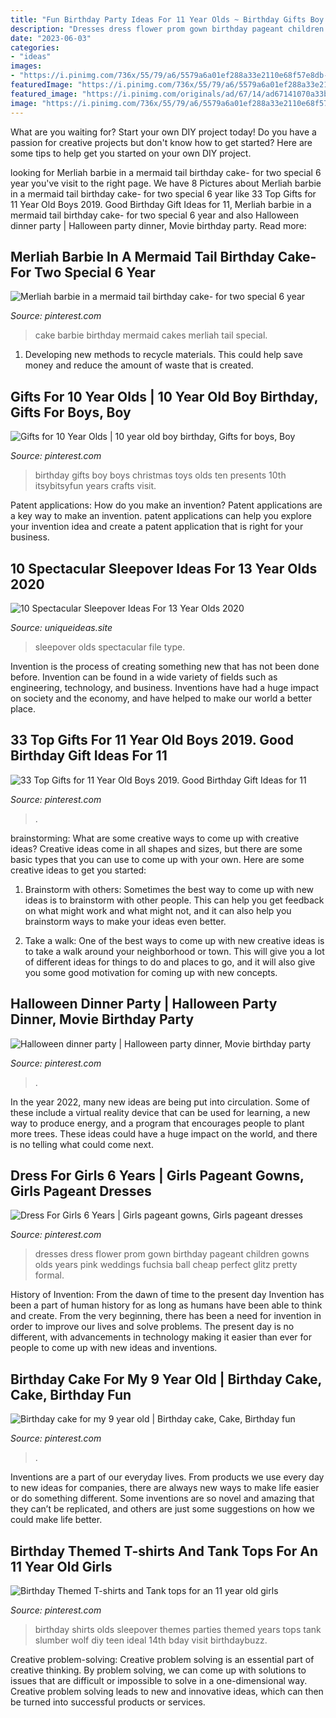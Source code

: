```yaml
---
title: "Fun Birthday Party Ideas For 11 Year Olds ~ Birthday Gifts Boy Boys Christmas Toys Olds Ten Presents 10th Itsybitsyfun Years Crafts Visit"
description: "Dresses dress flower prom gown birthday pageant children gowns olds years pink weddings fuchsia ball cheap perfect glitz pretty formal"
date: "2023-06-03"
categories:
- "ideas"
images:
- "https://i.pinimg.com/736x/55/79/a6/5579a6a01ef288a33e2110e68f57e8db--halloween-dinner-parties-dinners.jpg"
featuredImage: "https://i.pinimg.com/736x/55/79/a6/5579a6a01ef288a33e2110e68f57e8db--halloween-dinner-parties-dinners.jpg"
featured_image: "https://i.pinimg.com/originals/ad/67/14/ad67141070a33b28038eb12233e87c2a.jpg"
image: "https://i.pinimg.com/736x/55/79/a6/5579a6a01ef288a33e2110e68f57e8db--halloween-dinner-parties-dinners.jpg"
---
```



What are you waiting for? Start your own DIY project today!
Do you have a passion for creative projects but don't know how to get started? Here are some tips to help get you started on your own DIY project.

	

		
looking for Merliah barbie in a mermaid tail birthday cake- for two special 6 year you've visit to the right page. We have 8 Pictures about Merliah barbie in a mermaid tail birthday cake- for two special 6 year like 33 Top Gifts for 11 Year Old Boys 2019. Good Birthday Gift Ideas for 11, Merliah barbie in a mermaid tail birthday cake- for two special 6 year and also Halloween dinner party | Halloween party dinner, Movie birthday party. Read more:
		
    
## Merliah Barbie In A Mermaid Tail Birthday Cake- For Two Special 6 Year

<img loading=lazy src="https://i.pinimg.com/736x/71/50/e5/7150e561653379ded5c4869deaa51291--mermaid-tails-a-mermaid.jpg" onerror="this.onerror=null;this.src='https://tse1.mm.bing.net/th?id=OIP.QrYuSZjOuTaBn7_L3VFkgwHaJ6&amp;pid=15.1';" alt="Merliah barbie in a mermaid tail birthday cake- for two special 6 year">

_Source: pinterest.com_

>cake barbie birthday mermaid cakes merliah tail special. 

	

1. Developing new methods to recycle materials. This could help save money and reduce the amount of waste that is created.

    
## Gifts For 10 Year Olds | 10 Year Old Boy Birthday, Gifts For Boys, Boy

<img loading=lazy src="https://i.pinimg.com/736x/b7/45/4b/b7454bdd340bd11399865db79ab8ceb2--th-birthday-birthday-ideas.jpg" onerror="this.onerror=null;this.src='https://tse2.mm.bing.net/th?id=OIP.lKj6ZxN5n6DAq0MoaZQSNQHaLH&amp;pid=15.1';" alt="Gifts for 10 Year Olds | 10 year old boy birthday, Gifts for boys, Boy">

_Source: pinterest.com_

>birthday gifts boy boys christmas toys olds ten presents 10th itsybitsyfun years crafts visit. 

	

Patent applications: How do you make an invention?
Patent applications are a key way to make an invention. patent applications can help you explore your invention idea and create a patent application that is right for your business.

    
## 10 Spectacular Sleepover Ideas For 13 Year Olds 2020

<img loading=lazy src="https://www.uniqueideas.site/wp-content/uploads/pincami-rivon-on-party-potential-pinterest-sleepover.png" onerror="this.onerror=null;this.src='https://tse1.mm.bing.net/th?id=OIP.I-GfZqLE-nwUSlLH27S2lwHaNK&amp;pid=15.1';" alt="10 Spectacular Sleepover Ideas For 13 Year Olds 2020">

_Source: uniqueideas.site_

>sleepover olds spectacular file type. 

	

Invention is the process of creating something new that has not been done before. Invention can be found in a wide variety of fields such as engineering, technology, and business. Inventions have had a huge impact on society and the economy, and have helped to make our world a better place.

    
## 33 Top Gifts For 11 Year Old Boys 2019. Good Birthday Gift Ideas For 11

<img loading=lazy src="https://i.pinimg.com/736x/75/83/57/7583573045f78fa2eb9a6486ffce195a.jpg" onerror="this.onerror=null;this.src='https://tse2.mm.bing.net/th?id=OIP.iaDV_IKMcugKHL1G3QOjyAAAAA&amp;pid=15.1';" alt="33 Top Gifts for 11 Year Old Boys 2019. Good Birthday Gift Ideas for 11">

_Source: pinterest.com_

>. 

	

brainstorming: What are some creative ways to come up with creative ideas?
Creative ideas come in all shapes and sizes, but there are some basic types that you can use to come up with your own. Here are some creative ideas to get you started:
1. Brainstorm with others: Sometimes the best way to come up with new ideas is to brainstorm with other people. This can help you get feedback on what might work and what might not, and it can also help you brainstorm ways to make your ideas even better.

2. Take a walk: One of the best ways to come up with new creative ideas is to take a walk around your neighborhood or town. This will give you a lot of different ideas for things to do and places to go, and it will also give you some good motivation for coming up with new concepts.


    
## Halloween Dinner Party | Halloween Party Dinner, Movie Birthday Party

<img loading=lazy src="https://i.pinimg.com/736x/55/79/a6/5579a6a01ef288a33e2110e68f57e8db--halloween-dinner-parties-dinners.jpg" onerror="this.onerror=null;this.src='https://tse3.mm.bing.net/th?id=OIP.o5HsWCew6AIFDtr5lNR-dQHaJ3&amp;pid=15.1';" alt="Halloween dinner party | Halloween party dinner, Movie birthday party">

_Source: pinterest.com_

>. 

	

In the year 2022, many new ideas are being put into circulation. Some of these include a virtual reality device that can be used for learning, a new way to produce energy, and a program that encourages people to plant more trees. These ideas could have a huge impact on the world, and there is no telling what could come next.

    
## Dress For Girls 6 Years | Girls Pageant Gowns, Girls Pageant Dresses

<img loading=lazy src="https://i.pinimg.com/736x/52/2b/ce/522bce9cf8ad856d02e5d69ca93a3569--birthday-party-dresses-girls-birthday-parties.jpg" onerror="this.onerror=null;this.src='https://tse3.mm.bing.net/th?id=OIP.Gnapo-VWX3qwBKhhNLAnwAHaLw&amp;pid=15.1';" alt="Dress For Girls 6 Years | Girls pageant gowns, Girls pageant dresses">

_Source: pinterest.com_

>dresses dress flower prom gown birthday pageant children gowns olds years pink weddings fuchsia ball cheap perfect glitz pretty formal. 

	

History of Invention: From the dawn of time to the present day
Invention has been a part of human history for as long as humans have been able to think and create. From the very beginning, there has been a need for invention in order to improve our lives and solve problems. The present day is no different, with advancements in technology making it easier than ever for people to come up with new ideas and inventions.

    
## Birthday Cake For My 9 Year Old | Birthday Cake, Cake, Birthday Fun

<img loading=lazy src="https://i.pinimg.com/originals/ad/67/14/ad67141070a33b28038eb12233e87c2a.jpg" onerror="this.onerror=null;this.src='https://tse2.mm.bing.net/th?id=OIP.XlROJx1ue5FPZA5WH5sp_AHaJ4&amp;pid=15.1';" alt="Birthday cake for my 9 year old | Birthday cake, Cake, Birthday fun">

_Source: pinterest.com_

>. 

	

Inventions are a part of our everyday lives. From products we use every day to new ideas for companies, there are always new ways to make life easier or do something different. Some inventions are so novel and amazing that they can’t be replicated, and others are just some suggestions on how we could make life better.

    
## Birthday Themed T-shirts And Tank Tops For An 11 Year Old Girls

<img loading=lazy src="https://i.pinimg.com/736x/07/ac/a8/07aca8b9e60bd3ebca312cf2af4d5c8d---year-old-birthday-party-ideas-for-girls-girls-birthday-parties.jpg" onerror="this.onerror=null;this.src='https://tse4.mm.bing.net/th?id=OIP.oGlzh_GFkJ3mR_IhKFaphwHaHa&amp;pid=15.1';" alt="Birthday Themed T-shirts and Tank tops for an 11 year old girls">

_Source: pinterest.com_

>birthday shirts olds sleepover themes parties themed years tops tank slumber wolf diy teen ideal 14th bday visit birthdaybuzz. 

	

Creative problem-solving:
Creative problem solving is an essential part of creative thinking. By problem solving, we can come up with solutions to issues that are difficult or impossible to solve in a one-dimensional way. Creative problem solving leads to new and innovative ideas, which can then be turned into successful products or services.

